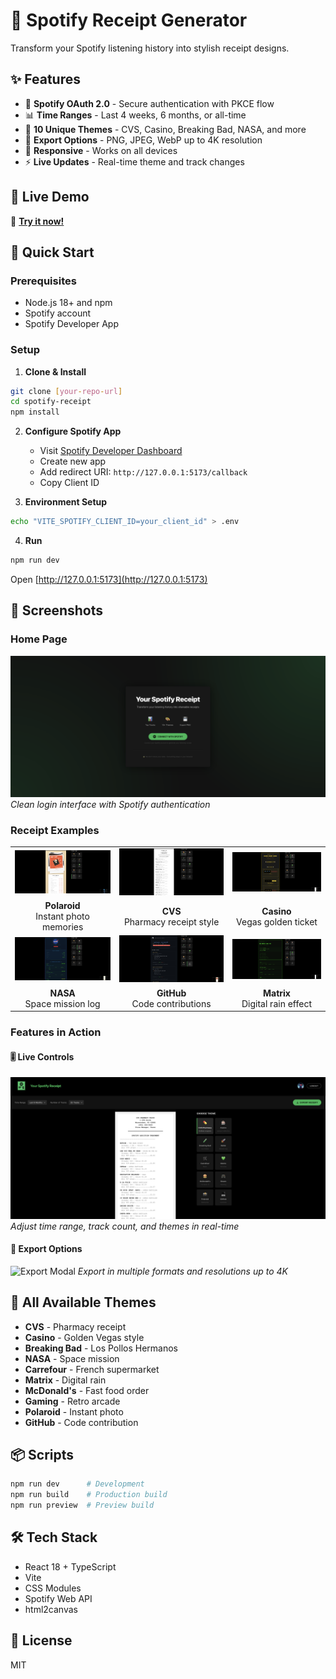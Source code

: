 # 🎵 Spotify Receipt Generator

Transform your Spotify listening history into stylish receipt designs.

## ✨ Features

- 🔐 **Spotify OAuth 2.0** - Secure authentication with PKCE flow
- 📊 **Time Ranges** - Last 4 weeks, 6 months, or all-time
- 🎨 **10 Unique Themes** - CVS, Casino, Breaking Bad, NASA, and more
- 📸 **Export Options** - PNG, JPEG, WebP up to 4K resolution
- 📱 **Responsive** - Works on all devices
- ⚡ **Live Updates** - Real-time theme and track changes

## 🎯 Live Demo

🔗 **[Try it now!](https://spotify-receipt-som.vercel.app/)**

## 🚀 Quick Start

### Prerequisites
- Node.js 18+ and npm
- Spotify account
- Spotify Developer App

### Setup

1. **Clone & Install**
```bash
git clone [your-repo-url]
cd spotify-receipt
npm install
```

2. **Configure Spotify App**

   - Visit [Spotify Developer Dashboard](https://developer.spotify.com/dashboard)
   - Create new app
   - Add redirect URI: `http://127.0.0.1:5173/callback`
   - Copy Client ID

3. **Environment Setup**
```bash
echo "VITE_SPOTIFY_CLIENT_ID=your_client_id" > .env
```

4. **Run**
```bash
npm run dev
```
Open [http://127.0.0.1:5173](http://127.0.0.1:5173)

## 📸 Screenshots

### Home Page
![Home Page](screenshots/home-login-page.png)
*Clean login interface with Spotify authentication*

### Receipt Examples

<table>
  <tr>
    <td><img src="screenshots/polaroid-instant-photos.png" alt="Polaroid Theme" width="300"/></td>
    <td><img src="screenshots/cvs-pharmacy-receipt.png" alt="CVS Theme" width="300"/></td>
    <td><img src="screenshots/casino-golden-ticket.png" alt="Casino Theme" width="300"/></td>
  </tr>
  <tr>
    <td align="center"><b>Polaroid</b><br>Instant photo memories</td>
    <td align="center"><b>CVS</b><br>Pharmacy receipt style</td>
    <td align="center"><b>Casino</b><br>Vegas golden ticket</td>
  </tr>
  <tr>
    <td><img src="screenshots/nasa-mission-log.png" alt="NASA Theme" width="300"/></td>
    <td><img src="screenshots/github-contributions.png" alt="GitHub Theme" width="300"/></td>
    <td><img src="screenshots/matrix-digital-rain.png" alt="Matrix Theme" width="300"/></td>
  </tr>
  <tr>
    <td align="center"><b>NASA</b><br>Space mission log</td>
    <td align="center"><b>GitHub</b><br>Code contributions</td>
    <td align="center"><b>Matrix</b><br>Digital rain effect</td>
  </tr>
</table>

### Features in Action

#### 🎚️ Live Controls
![Controls](screenshots/control-panel.png)
*Adjust time range, track count, and themes in real-time*

#### 💾 Export Options
![Export Modal](screenshots/export-options-modal.png)
*Export in multiple formats and resolutions up to 4K*

## 🎨 All Available Themes

- **CVS** - Pharmacy receipt
- **Casino** - Golden Vegas style
- **Breaking Bad** - Los Pollos Hermanos
- **NASA** - Space mission
- **Carrefour** - French supermarket
- **Matrix** - Digital rain
- **McDonald's** - Fast food order
- **Gaming** - Retro arcade
- **Polaroid** - Instant photo
- **GitHub** - Code contribution

## 📦 Scripts

```bash
npm run dev      # Development
npm run build    # Production build
npm run preview  # Preview build
```

## 🛠️ Tech Stack

- React 18 + TypeScript
- Vite
- CSS Modules
- Spotify Web API
- html2canvas




## 📄 License

MIT